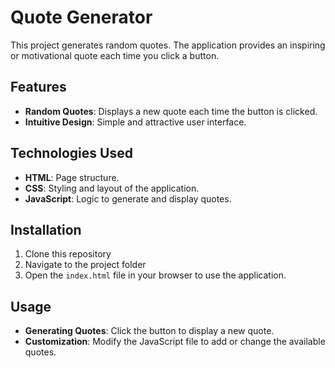 # Quote Generator

This project generates random quotes. The application provides an inspiring or motivational quote each time you click a button.

## Features
- **Random Quotes**: Displays a new quote each time the button is clicked.
- **Intuitive Design**: Simple and attractive user interface.

## Technologies Used
- **HTML**: Page structure.
- **CSS**: Styling and layout of the application.
- **JavaScript**: Logic to generate and display quotes.

## Installation
1. Clone this repository
2. Navigate to the project folder
3. Open the `index.html` file in your browser to use the application.

## Usage
- **Generating Quotes**: Click the button to display a new quote.
- **Customization**: Modify the JavaScript file to add or change the available quotes.
